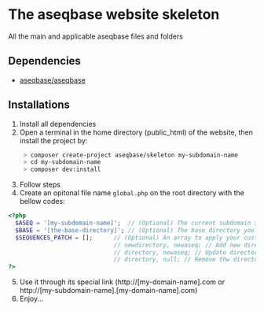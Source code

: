 # The aseqbase website skeleton
All the main and applicable aseqbase files and folders
## Dependencies
* <a href="http://github.com//aseqbase/aseqbase">aseqbase/aseqbase</a>
## Installations
1. Install all dependencies
2. Open a terminal in the home directory (public_html) of the website, then install the project by:
   ``` bash
 	> composer create-project aseqbase/skeleton my-subdomain-name
	> cd my-subdomain-name
 	> composer dev:install
   ```
3. Follow steps
4. Create an opitonal file name `global.php` on the root directory with the bellow codes:
  ``` php
  <?php
  	$ASEQ = '[my-subdomain-name]'; 	// (Optional) The current subdomain sequence or leave null if this file is in the root directory
  	$BASE = '[the-base-directory]'; // (Optional) The base directory you want to inherit all properties except what you changed
 	$SEQUENCES_PATCH = []; 		// (Optional) An array to apply your custom changes in \_::$Sequences
								// newdirectory, newaseq; // Add new directory to the \_::$Sequences
								// directory, newaseq; // Update directory in the \_::$Sequences
								// directory, null; // Remove thw directory from the \_::$Sequences
  ?>
  ```
5. Use it through its special link (http://[my-domain-name].com or http://[my-subdomain-name].[my-domain-name].com)
6. Enjoy...